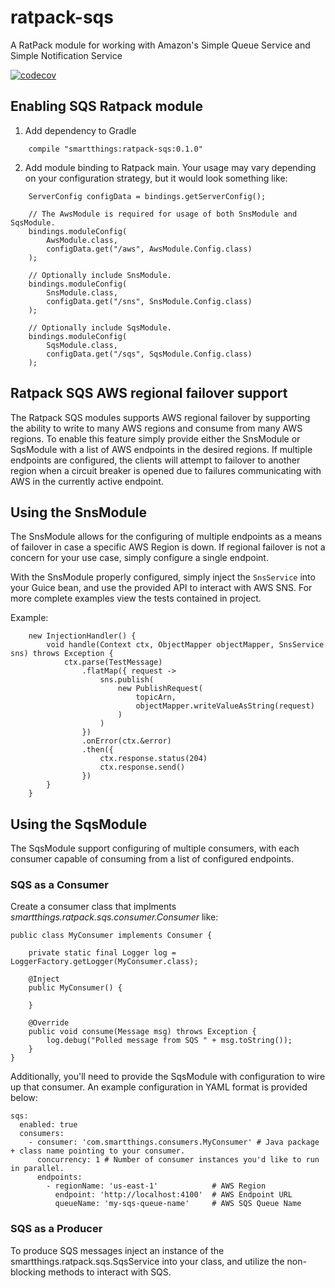 # ratpack-sqs
A RatPack module for working with Amazon's Simple Queue Service and Simple Notification Service

[![codecov](https://codecov.io/gh/SmartThingsOSS/ratpack-sqs/branch/master/graph/badge.svg)](https://codecov.io/gh/SmartThingsOSS/ratpack-sqs)


## Enabling SQS Ratpack module
1) Add dependency to Gradle
```
    compile "smartthings:ratpack-sqs:0.1.0"

```

2) Add module binding to Ratpack main.  Your usage may vary depending on your configuration strategy, but it would look something like:
```
    ServerConfig configData = bindings.getServerConfig();
    
    // The AwsModule is required for usage of both SnsModule and SqsModule.
    bindings.moduleConfig(
        AwsModule.class,
        configData.get("/aws", AwsModule.Config.class)
    );
    
    // Optionally include SnsModule.
    bindings.moduleConfig(
        SnsModule.class,
        configData.get("/sns", SnsModule.Config.class)
    );
    
    // Optionally include SqsModule.
    bindings.moduleConfig(
        SqsModule.class,
        configData.get("/sqs", SqsModule.Config.class)
    );

```
## Ratpack SQS AWS regional failover support
The Ratpack SQS modules supports AWS regional failover by supporting the ability to write to many AWS regions and
consume from many AWS regions.  To enable this feature simply provide either the SnsModule or SqsModule with a list
of AWS endpoints in the desired regions.  If multiple endpoints are configured, the clients will attempt to failover to
another region when a circuit breaker is opened due to failures communicating with AWS in the currently active endpoint. 

## Using the SnsModule
The SnsModule allows for the configuring of multiple endpoints as a means of failover in case a specific AWS Region
is down.  If regional failover is not a concern for your use case, simply configure a single endpoint.

With the SnsModule properly configured, simply inject the `SnsService` into your Guice bean, and use the provided API
to interact with AWS SNS.  For more complete examples view the tests contained in project.

Example:
```
    new InjectionHandler() {
        void handle(Context ctx, ObjectMapper objectMapper, SnsService sns) throws Exception {
            ctx.parse(TestMessage)
                .flatMap({ request ->
                    sns.publish(
                        new PublishRequest(
                            topicArn,
                            objectMapper.writeValueAsString(request)
                        )
                    )
                })
                .onError(ctx.&error)
                .then({
                    ctx.response.status(204)
                    ctx.response.send()
                })
        }
    }
``` 

## Using the SqsModule
The SqsModule support configuring of multiple consumers, with each consumer capable of consuming from a list of 
configured endpoints.  

### SQS as a Consumer
Create a consumer class that implments *smartthings.ratpack.sqs.consumer.Consumer* like:
```
public class MyConsumer implements Consumer {

    private static final Logger log = LoggerFactory.getLogger(MyConsumer.class);

    @Inject
    public MyConsumer() {

    }

    @Override
    public void consume(Message msg) throws Exception {
        log.debug("Polled message from SQS " + msg.toString());
    }
}

```

Additionally, you'll need to provide the SqsModule with configuration to wire up that consumer. An example configuration
in YAML format is provided below:

```
sqs:
  enabled: true
  consumers:
    - consumer: 'com.smartthings.consumers.MyConsumer' # Java package + class name pointing to your consumer.
      concurrency: 1 # Number of consumer instances you'd like to run in parallel.
      endpoints:
        - regionName: 'us-east-1'            # AWS Region
          endpoint: 'http://localhost:4100'  # AWS Endpoint URL
          queueName: 'my-sqs-queue-name'     # AWS SQS Queue Name
```



### SQS as a Producer
To produce SQS messages inject an instance of the smartthings.ratpack.sqs.SqsService into your class, and utilize the non-blocking methods to interact with SQS.



